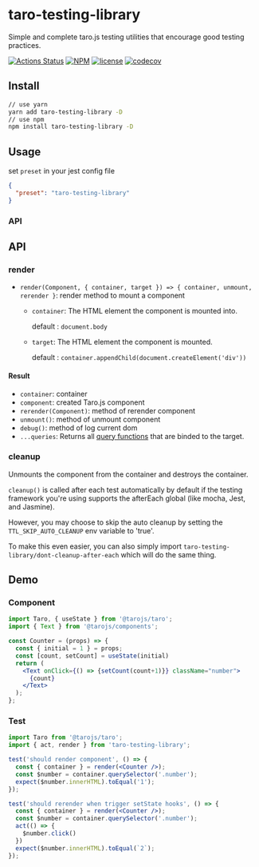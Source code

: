 # taro-testing-library
Simple and complete taro.js testing utilities that encourage good testing practices.

[![Actions Status](https://github.com/ThoughtWorksChina/taro-testing-library/workflows/Node%20CI/badge.svg)](https://github.com/ThoughtWorksChina/taro-testing-library/actions)
[![NPM](https://img.shields.io/npm/v/taro-testing-library.svg)](https://www.npmjs.com/package/taro-testing-library)
[![license](https://badgen.net/badge/license/MIT/blue)](https://github.com/ThoughtWorksChina/taro-testing-library/blob/master/LICENSE)
[![codecov](https://codecov.io/gh/ThoughtWorksChina/taro-testing-library/branch/master/graph/badge.svg)](https://codecov.io/gh/ThoughtWorksChina/taro-testing-library)


## Install
```bash
// use yarn
yarn add taro-testing-library -D
// use npm
npm install taro-testing-library -D
```


## Usage
set `preset` in your jest config file
```json
{
  "preset": "taro-testing-library"
}
```

### API


## API
### render
* `render(Component, { container, target }) => { container, unmount, rerender }`: render method to mount a component

  * `container`:  The HTML element the component is mounted into. 
     
     default : `document.body`
  * `target`: The HTML element the component is mounted. 
     
     default : `container.appendChild(document.createElement('div'))`

#### Result
* `container`: container
* `component`: created Taro.js component
* `rerender(Component)`: method of rerender component
* `unmount()`: method of unmount component
* `debug()`: method of log current dom
* `...queries`: Returns all [query functions](https://testing-library.com/docs/dom-testing-library/api-queries) that are binded to the target.

### cleanup
Unmounts the component from the container and destroys the container.

`cleanup()` is called after each test automatically by default if the testing framework you're using supports the afterEach global (like mocha, Jest, and Jasmine).

However, you may choose to skip the auto cleanup by setting the `TTL_SKIP_AUTO_CLEANUP` env variable to 'true'.

To make this even easier, you can also simply import `taro-testing-library/dont-cleanup-after-each` which will do the same thing.

## Demo

### Component

```jsx
import Taro, { useState } from '@tarojs/taro';
import { Text } from '@tarojs/components';

const Counter = (props) => {
  const { initial = 1 } = props;
  const [count, setCount] = useState(initial)
  return (
    <Text onClick={() => {setCount(count+1)}} className="number">
      {count}
    </Text>
  );
};
```

### Test

```jsx
import Taro from '@tarojs/taro';
import { act, render } from 'taro-testing-library';

test('should render component', () => {
  const { container } = render(<Counter />);
  const $number = container.querySelector('.number');
  expect($number.innerHTML).toEqual('1');
});

test('should rerender when trigger setState hooks', () => {
  const { container } = render(<Counter />);
  const $number = container.querySelector('.number');
  act(() => {
    $number.click()
  })
  expect($number.innerHTML).toEqual(`2`);
});
```